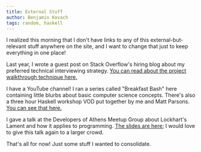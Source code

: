 ```yaml
---
title: External Stuff 
author: Benjamin Kovach
tags: random, haskell 
---
```


I realized this morning that I don't have links to any of this external-but-relevant stuff anywhere on the site,
and I want to change that just to keep everything in one place!

Last year, I wrote a guest post on Stack Overflow's hiring blog about my preferred technical interviewing strategy.
[You can read about the project walkthrough technique here.](https://www.stackoverflowbusiness.com/blog/interviewing-a-developer-try-the-project-walkthrough-technique)

I have a YouTube channel! I ran a series called "Breakfast Bash" here containing little blurbs about basic computer science concepts.
There's also a three hour Haskell workshop VOD put together by me and Matt Parsons. [You can see that here.](https://www.youtube.com/user/5outhSix)

I gave a talk at the Developers of Athens Meetup Group about Lockhart's Lament and how it applies to
programming. [The slides are here](/pdfs/LockhartsLament.pdf); I would love to give this talk again to a larger crowd.

That's all for now! Just some stuff I wanted to consolidate.
